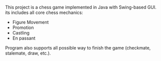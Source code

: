 This project is a chess game implemented in Java with Swing-based GUI. its includes all core chess mechanics:
- Figure Movement
- Promotion
- Castling
- En passant

Program also supports all possible way to finish the game (checkmate, stalemate, draw, etc.).
